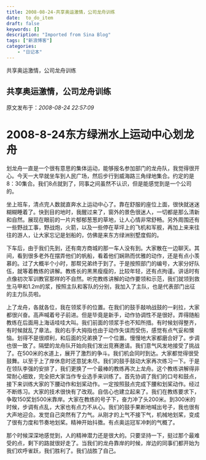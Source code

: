 ```yaml
---
title: 2008-08-24-共享奥运激情，公司龙舟训练
date:  to_do_item
draft: false
keywords: []
description: "Imported from Sina Blog"
tags: ["新浪博客"]
categories: 
    - "日记本"
---
```

共享奥运激情，公司龙舟训练
## 共享奥运激情，公司龙舟训练

 原文发布于：*2008-08-24 22:57:09*

# 2008-8-24东方绿洲水上运动中心划龙舟

  划龙舟一直是一个很有意思的集体运动，能够报名参加部门的龙舟队，我觉得很开心。今天一大早就坐车到人民广场，然后步行到威海路三角绿地集合。约定的是8：30集合。我们8点就到了，同事之间虽然不认识，但是能感觉到是一个公司的。

  坐上班车，清点完人数就直奔水上运动中心了。靠在舒服的座位上面，很快就迷迷糊糊睡着了。快到目的地时，我醒过来了，窗外的景色很迷人，一切都是那么清新和自然。展现在眼前的一片片郁郁葱葱的草地，让人心情非常舒畅。另外周围还有一些野战工事，野战炮，火箭，以及一些停在草坪上的飞机和军舰，再加上来来往往的游人，让大家忘记是划船的，仿佛是来东方绿洲别墅度假的。

  下车后，由于我们先到，还有南方商城的那一车人没有到。大家散在一边聊天。其间，看到很多老外在摆弄他们的帆船，看着他们娴熟而优雅的动作，还是有点小羡慕的。过了大概半个小时，那帮兄弟终于到了。于是按照部门的编号，大家分好队伍，就等着教练的讲解。教练长的黑黑瘦瘦的，比较年轻，还有点拘谨。讲话时有点像初次军训教官那样的不自然。听完教练讲解的动作要领和示范，我们就领到救生马甲和1.2m的浆，按照主队和客队的分别，我加入了主队，也是代表部门出征的主力队员啦。

 上了龙舟，各就各位，我在领浆手的位置。在我们的鼓手敲响战鼓的一刹拉，大家都很兴奋。高声喊着号子前进。但是毕竟是新手，动作协调性不是很好。弄得随船教练在后面用上海话哇哇大叫。我们前面的领浆手也不知所措。有时候划得整齐，有时候就乱了章法。我的右手大拇指也由于动作失误而受伤，感觉有点气妥和懊恼。划得不是很顺利，和后面的兄弟换了一个位置。慢慢地大家都磨合好了。步调也很一致了。隔壁的龙舟队开始向我们发出竞赛邀请。我们意气风发地接受了挑战了。在500米的水道上，展开了激烈的争斗。我们机会同时到达。大家都觉得很受鼓舞。以至于上了岸休息时还意犹未尽。我们的鼓手鼓动大家再次练习一下。于是在领队李强的安排了，我们更换了一个最棒的教练再次上龙舟。这个教练讲解得非常耐心细致，完全把大家当作专业选手来训练了。首先协调了我们的口号和鼓点，接下来训练大家的下腰动作和划桨动作。一定按照鼓点完成下腰和划桨动作。经过不断练习。大家的技术很快有了改观。自信心也建立起来了。我们在教练要求下，争取150奖划500米靠岸。大家在教练的号子下，奋力冲了头200米。到300米的时候，步调有点乱，大家也有点力不从心。我们的鼓手果断地喊出号子，我也很有大声地迎合。发觉自己突然有了力气。从刚才的上气不接下气，机械地划桨，变成了很有力度和节奏地划桨。精神开始抖擞。有点奥运冠军冲刺的气概了。

   那个时候深深地感觉到，人的精神潜力还是很大的。只要坚持一下，挺过那个最难受的点，剩下的路就很好走了。当我们的龙舟靠岸的时候，岸边的同事们都开始为我们欢呼雀跃，我们胜利了。我们战胜了自己。


